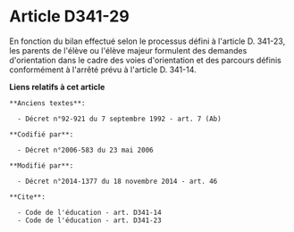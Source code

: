 # Article D341-29

En fonction du bilan effectué selon le processus défini à l'article D. 341-23, les parents de l'élève ou l'élève majeur
formulent des demandes d'orientation dans le cadre des voies d'orientation et des parcours définis conformément à l'arrêté
prévu à l'article D. 341-14.

**Liens relatifs à cet article**

	**Anciens textes**:

	  - Décret n°92-921 du 7 septembre 1992 - art. 7 (Ab)

	**Codifié par**:

	  - Décret n°2006-583 du 23 mai 2006

	**Modifié par**:

	  - Décret n°2014-1377 du 18 novembre 2014 - art. 46

	**Cite**:

	  - Code de l'éducation - art. D341-14
	  - Code de l'éducation - art. D341-23
